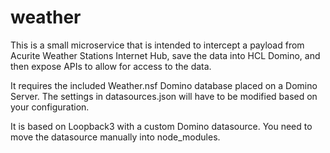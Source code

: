 # weather
This is a small microservice that is intended to intercept a payload from Acurite Weather Stations Internet Hub, save the data into HCL Domino, and then expose APIs to allow for access to the data.

It requires the included Weather.nsf Domino database placed on a Domino Server. The settings in datasources.json will have to be modified based on your configuration.

It is based on Loopback3 with a custom Domino datasource. You need to move the datasource manually into node_modules.
